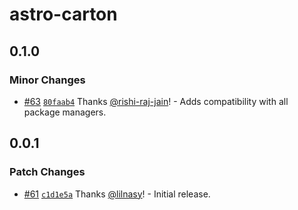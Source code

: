 # astro-carton

## 0.1.0

### Minor Changes

- [#63](https://github.com/lilnasy/gratelets/pull/63) [`80faab4`](https://github.com/lilnasy/gratelets/commit/80faab4a4c30acc84a560f25066c72a5e9dabcff) Thanks [@rishi-raj-jain](https://github.com/rishi-raj-jain)! - Adds compatibility with all package managers.

## 0.0.1

### Patch Changes

- [#61](https://github.com/lilnasy/gratelets/pull/61) [`c1d1e5a`](https://github.com/lilnasy/gratelets/commit/c1d1e5a1fdc6b1a8e9be3fbddc4065d3f687142d) Thanks [@lilnasy](https://github.com/lilnasy)! - Initial release.
